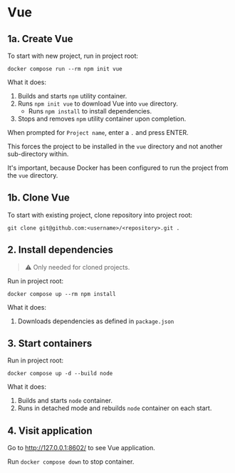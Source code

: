 # Vue

## 1a. Create Vue

To start with new project, run in project root:

```
docker compose run --rm npm init vue
```

What it does:

1. Builds and starts `npm` utility container.
2. Runs `npm init vue` to download Vue into `vue` directory.
   - Runs `npm install` to install dependencies. 
3. Stops and removes `npm` utility container upon completion.

When prompted for `Project name`, enter a `.` and press ENTER.

This forces the project to be installed in the `vue` directory and not another sub-directory within.

It's important, because Docker has been configured to run the project from the `vue` directory.

## 1b. Clone Vue

To start with existing project, clone repository into project root:

```
git clone git@github.com:<username>/<repository>.git .
```

## 2. Install dependencies

> ⚠️ Only needed for cloned projects.

Run in project root:

```
docker compose up --rm npm install
```

What it does:

1. Downloads dependencies as defined in `package.json`

## 3. Start containers

Run in project root:

```
docker compose up -d --build node
```

What it does:

1. Builds and starts `node` container.
2. Runs in detached mode and rebuilds `node` container on each start.

## 4. Visit application

Go to http://127.0.0.1:8602/ to see Vue application.

Run `docker compose down` to stop container.
